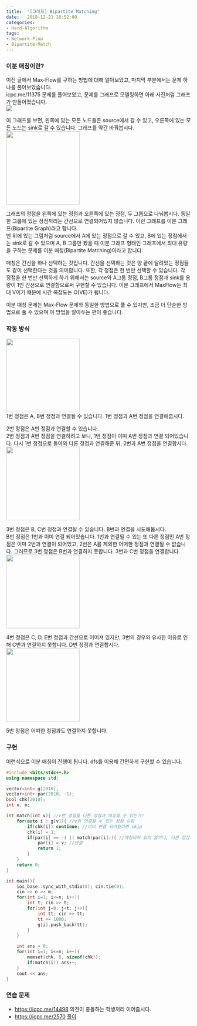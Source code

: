 ```yaml
---
title:  "[그래프] Bipartite Matching"
date:   2018-12-21 18:52:00
categories:
- Hard-Algorithm
tags:
- Network-Flow
- Bipartite-Match
---
```


### 이분 매칭이란?
이전 글에서 Max-Flow를 구하는 방법에 대해 알아보았고, 마지막 부분에서는 문제 하나를 풀어보았습니다.<br>
icpc.me/11375 문제를 풀어보았고, 문제를 그래프로 모델링하면 아래 사진처럼 그래프가 만들어졌습니다.<br>
<img src = "https://i.imgur.com/mXv7uds.png"><br>

이 그래프를 보면, 왼쪽에 있는 모든 노드들은 source에서 갈 수 있고, 오른쪽에 있는 모든 노드는 sink로 갈 수 있습니다. 그래프를 약간 바꿔봅시다.<br>
<img src = "https://i.imgur.com/Y4RS36S.png" width = "200px"><br>

그래프의 정점을 왼쪽에 있는 정점과 오른쪽에 있는 정점, 두 그룹으로 나눠봅시다. 동일한 그룹에 있는 정점끼리는 간선으로 연결되어있지 않습니다. 이런 그래프를 이분 그래프(Bipartite Graph)라고 합니다.<br>
맨 위에 있는 그림처럼 source에서 A에 있는 정점으로 갈 수 있고, B에 있는 정점에서는 sink로 갈 수 있으며 A, B 그룹만 봤을 때 이분 그래프 형태인 그래프에서 최대 유량을 구하는 문제를 이분 매칭(Bipartite Matching)이라고 합니다.

매칭은 간선을 하나 선택하는 것입니다. 간선을 선택하는 것은 양 끝에 달려있는 정점들도 같이 선택한다는 것을 의미합니다. 또한, 각 정점은 한 번만 선택할 수 있습니다. 각 정점을 한 번만 선택하게 하기 위해서는 source와 A그룹 정점, B그룹 정점과 sink를 용량이 1인 간선으로 연결함으로써 구현할 수 있습니다. 이분 그래프에서 MaxFlow는 최대 V이기 때문에 시간 복잡도는 O(VE)가 됩니다.

이분 매칭 문제는 Max-Flow 문제와 동일한 방법으로 풀 수 있지만, 조금 더 단순한 방법으로 풀 수 있으며 이 방법을 알아두는 편이 좋습니다.

### 작동 방식
<img src = "https://i.imgur.com/joM3gT9.png" width = "200px"><br>
1번 정점은 A, B번 정점과 연결될 수 있습니다.
1번 정점과 A번 정점을 연결해줍시다.<br>

2번 정점은 A번 정점과 연결할 수 있습니다.<br>
2번 정점과 A번 정점을 연결하려고 보니, 1번 정점이 이미 A번 정점과 연결 되어있습니다. 다시 1번 정점으로 돌아와 다른 정점과 연결해준 뒤, 2번과 A번 정점을 연결합시다.<br>
<img src = "https://i.imgur.com/vWUfYIZ.png" width = "200px"><br>

3번 정점은 B, C번 정점과 연결될 수 있습니다. B번과 연결을 시도해봅시다.<br>
B번 정점은 1번과 이미 연결 되어있습니다. 1번과 연결될 수 있는 또 다른 정점인 A번 정점은 이미 2번과 연결이 되어있고, 2번은 A를 제외한 어떠한 정점과 연결될 수 없습니다. 그러므로 3번 정점은 B번과 연결하지 못합니다. 3번과 C번 정점을 연결합니다.<br>
<img src = "https://i.imgur.com/YO51KxD.png" width = "200px">

4번 정점은 C, D, E번 정점과 간선으로 이어져 있지만, 3번의 경우와 유사한 이유로 인해 C번과 연결하지 못합니다. D번 정점과 연결합시다.<br>
<img src = "https://i.imgur.com/8aPZOrr.png" width = "200px">

5번 정점은 어떠한 정점과도 연결하지 못합니다.

### 구현
이런식으로 이분 매칭이 진행이 됩니다. dfs를 이용해 간편하게 구현할 수 있습니다.
```cpp
#include <bits/stdc++.h>
using namespace std;

vector<int> g[2010];
vector<int> par(2010, -1);
bool chk[2010];
int n, m;

int match(int v){ //v번 정점을 다른 정점과 매칭할 수 있는가?
	for(auto i : g[v]){ //v와 연결될 수 있는 정점 순회
		if(chk[i]) continue; //이미 연결 되어있다면 skip
		chk[i] = 1;
		if(par[i] == -1 || match(par[i])){ //매칭되어 있지 않거나, 다른 정점과 매칭시킬 수 있다면
			par[i] = v; //연결
			return 1;
		}
	}
	return 0;
}

int main(){
	ios_base::sync_with_stdio(0); cin.tie(0);
	cin >> n >> m;
	for(int i=1; i<=n; i++){
		int t; cin >> t;
		for(int j=0; j<t; j++){
			int tt; cin >> tt;
			tt += 1000;
			g[i].push_back(tt);
		}
	}

	int ans = 0;
	for(int i=1; i<=n; i++){
		memset(chk, 0, sizeof(chk));
		if(match(i)) ans++;
	}
	cout << ans;
}
```

### 연습 문제
* https://icpc.me/14498 의견이 충돌하는 학생끼리 이어줍시다.
* https://icpc.me/2570 <a href = "https://justicehui.github.io/koi/2019/03/27/BOJ2570/">풀이</a>
